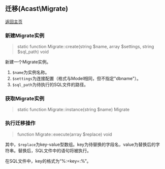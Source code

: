 ## 迁移(Acast\\Migrate)

[返回主页](../Readme.md)

### 新建Migrate实例

> static function Migrate::create(string $name, array $settings, string $sql_path) void

新建一个Migrate实例。

1. `$name`为实例名称。
2. `$settings`为连接配置（格式与Model相同，但不指定"dbname"）。
3. `$sql_path`为待执行的SQL文件的路径。

### 获取Migrate实例

> static function Migrate::instance(string $name) Migrate

### 执行迁移操作

> function Migrate::execute(array $replace) void

其中，`$replace`为key-value型数组。key为待替换的字段名，value为替换后的字符串。替换后，SQL文件中的语句将被执行。

在SQL文件中，key的格式为“%:=key=:%”。